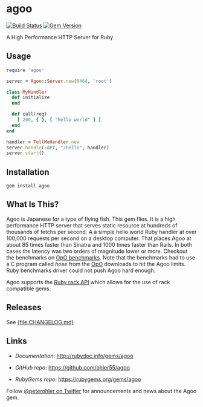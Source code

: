 # agoo

[![Build Status](https://img.shields.io/travis/ohler55/agoo/master.svg)](http://travis-ci.org/ohler55/agoo?branch=master)
[![Gem Version](https://badge.fury.io/rb/agoo.svg)](https://badge.fury.io/rb/agoo)

A High Performance HTTP Server for Ruby

## Usage

```ruby
require 'agoo'

server = Agoo::Server.new(6464, 'root')

class MyHandler
  def initialize
  end

  def call(req)
    [ 200, { }, [ "hello world" ] ]
  end
end

handler = TellMeHandler.new
server.handle(:GET, "/hello", handler)
server.start()
```

## Installation
```
gem install agoo
```

## What Is This?

Agoo is Japanese for a type of flying fish. This gem flies. It is a high
performance HTTP server that serves static resource at hundreds of thousands
of fetchs per second. A a simple hello world Ruby handler at over 100,000
requests per second on a desktop computer. That places Agoo at about 85 times
faster than Sinatra and 1000 times faster than Rails. In both cases the
latency was two orders of magnitude lower or more. Checkout the benchmarks on <a
href="http://opo.technology/benchmarks.html#web_benchmarks">OpO
benchmarks</a>. Note that the benchmarks had to use a C program called _hose_
from the <a href="http://opo.technology/index.html">OpO</a> downloads to hit
the Agoo limits. Ruby benchmarks driver could not push Agoo hard enough.

Agoo supports the [Ruby rack API](https://rack.github.io) which allows for the
use of rack compatible gems.

## Releases

See [{file:CHANGELOG.md}](CHANGELOG.md)

## Links

 - *Documentation*: http://rubydoc.info/gems/agoo

 - *GitHub* *repo*: https://github.com/ohler55/agoo

 - *RubyGems* *repo*: https://rubygems.org/gems/agoo

Follow [@peterohler on Twitter](http://twitter.com/#!/peterohler) for announcements and news about the Agoo gem.
